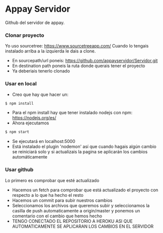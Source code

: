 # Appay Servidor

Github del servidor de appay.
### Clonar proyecto
Yo uso sourcetree: https://www.sourcetreeapp.com/
Cuando lo tengais instalado arriba a la izquierda le dais a clone.
- En sourcepath/url poneis: https://github.com/appayservidor/Servidor.git
- En destination path poneis la ruta donde querais tener el proyecto
- Ya deberiais tenerlo clonado
### Usar en local 
  - Creo que hay que hacer un:
 ```sh
$ npm install
```
- Para el npm install hay que tener instalado nodejs con npm: https://nodejs.org/es/
- Ahora ejecutamos
 ```sh
$ npm start
```
- Se ejecutará en localhost:5000
- Está instalado el plugin 'nodemon' así que cuando hagais algún cambio se reiniciará solo y si actualizais la pagina se aplicarán los cambios automáticamente

### Usar github
Lo primero es comprobar que esté actualizado
- Hacemos un fetch para comprobar que está actualizado el proyecto con respecto a lo que ha hecho el resto
- Hacemos un commit para subir nuestros cambios
- Seleccionamos los archivos que queremos subir y seleccionamos la casilla de push automaticamente a origin/master y ponemos un comentario con el cambio que hemos hecho
- TENGO CONECTADO EL REPOSITORIO A HEROKU ASI QUE AUTOMATICAMENTE SE APLICARAN LOS CAMBIOS EN EL SERVIDOR
